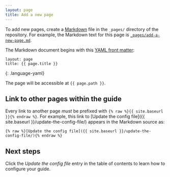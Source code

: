 ```yaml
---
layout: page
title: Add a new page
---
```

To add new pages, create a 
[Markdown](http://daringfireball.net/projects/markdown/syntax) file in the
`_pages/` directory of the repository. For example, the Markdown text for
this page is
[`_pages/add-a-new-page.md`](https://github.com/DCgov/guides-template/blob/gh-pages/_pages/add-a-new-page.md).

The Markdown document begins with this [YAML front
matter](http://jekyllrb.com/docs/frontmatter/):

~~~
layout: page
title: {{ page.title }}
~~~
{: .language-yaml}

The page will be accessible at `{{ page.path }}`.

## Link to other pages within the guide

Every link to another page _must_ be prefixed with
`{% raw %}{{ site.baseurl }}{% endraw %}`. For example,
this link to [Update the config file]({{ site.baseurl }}/update-the-config-file/)
appears in the Markdown source as:

~~~
{% raw %}[Update the config file]({{ site.baseurl }}/update-the-config-file/){% endraw %}
~~~

## Next steps

Click the _Update the config file_ entry in the table of contents to learn how
to configure your guide.